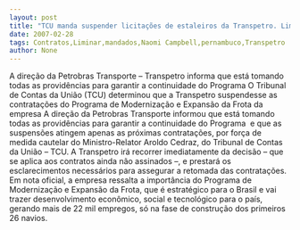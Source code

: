 ```yaml
---
layout: post
title: "TCU manda suspender licitações de estaleiros da Transpetro. Liminar não atinge contrato com Pernambuco"
date: 2007-02-28
tags: Contratos,Liminar,mandados,Naomi Campbell,pernambuco,Transpetro
author: None
---
```

A direção da Petrobras Transporte – Transpetro informa que está tomando todas as providências para garantir a continuidade do Programa 
O Tribunal de Contas da União (TCU) determinou que a Transpetro suspendesse as contratações do Programa de Modernização e Expansão da Frota da empresa
A direção da Petrobras Transporte informou que está tomando todas as providências para garantir a continuidade do Programa&nbsp; e que as suspensões atingem apenas as próximas contratações, por força de medida cautelar do Ministro-Relator Aroldo Cedraz, do Tribunal de Contas da União – TCU.
A Transpetro irá recorrer imediatamente da decisão – que se aplica aos contratos ainda não assinados –, e prestará os esclarecimentos necessários para assegurar a retomada das contratações.
Em nota oficial, a empresa ressalta a importância do Programa de Modernização e Expansão da Frota, que é estratégico para o Brasil e vai trazer desenvolvimento econômico, social e tecnológico para o país, gerando mais de 22 mil empregos, só na fase de construção dos primeiros 26 navios. 